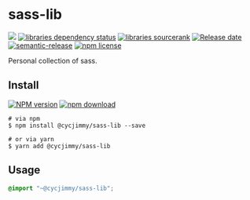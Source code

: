 # sass-lib

![][workflows-badge-image]
[![libraries dependency status][libraries-status-image]][libraries-status-url]
[![libraries sourcerank][libraries-sourcerank-image]][libraries-sourcerank-url]
[![Release date][release-date-image]][release-url]
[![semantic-release][semantic-image]][semantic-url]
[![npm license][license-image]][download-url]

Personal collection of sass.

## Install
[![NPM version][npm-image]][npm-url]
[![npm download][download-image]][download-url]

```shell
# via npm
$ npm install @cycjimmy/sass-lib --save

# or via yarn
$ yarn add @cycjimmy/sass-lib
```

## Usage
```scss
@import "~@cycjimmy/sass-lib";
```

<!-- Links: -->
[npm-image]: https://img.shields.io/npm/v/@cycjimmy/sass-lib
[npm-url]: https://npmjs.org/package/@cycjimmy/sass-lib

[download-image]: https://img.shields.io/npm/dt/@cycjimmy/sass-lib
[download-url]: https://npmjs.org/package/@cycjimmy/sass-lib

[workflows-badge-image]: https://github.com/cycjimmy/sass-lib/workflows/Test%20CI/badge.svg

[libraries-status-image]: https://img.shields.io/librariesio/release/npm/@cycjimmy/sass-lib
[libraries-sourcerank-image]: https://img.shields.io/librariesio/sourcerank/npm/@cycjimmy/sass-lib
[libraries-status-url]: https://libraries.io/github/cycjimmy/sass-lib
[libraries-sourcerank-url]: https://libraries.io/npm/@cycjimmy%2Fsass-lib

[release-date-image]: https://img.shields.io/github/release-date/cycjimmy/sass-lib
[release-url]: https://github.com/cycjimmy/sass-lib/releases

[semantic-image]: https://img.shields.io/badge/%20%20%F0%9F%93%A6%F0%9F%9A%80-semantic--release-e10079.svg
[semantic-url]: https://github.com/semantic-release/semantic-release

[license-image]: https://img.shields.io/npm/l/@cycjimmy/sass-lib
